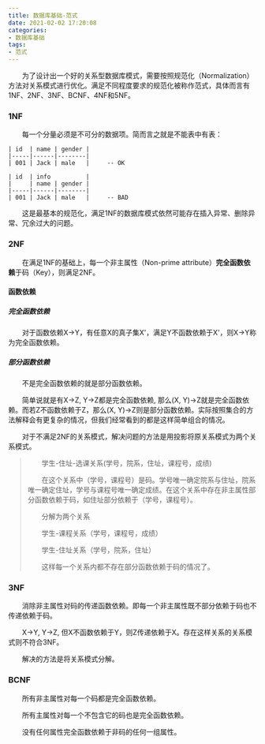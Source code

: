 ```yaml
---
title: 数据库基础-范式
date: 2021-02-02 17:20:08
categories:
- 数据库基础
tags:
- 范式
---
```


&emsp;&emsp;为了设计出一个好的关系型数据库模式，需要按照规范化（Normalization）方法对关系模式进行优化。满足不同程度要求的规范化被称作范式，具体而言有1NF、2NF、3NF、BCNF、4NF和5NF。

<!-- more -->

### 1NF

&emsp;&emsp;每一个分量必须是不可分的数据项。简而言之就是不能表中有表：

```
| id  | name | gender |
|-----|------|--------|
| 001 | Jack | male   |     -- OK

| id  | info          |
|     | name | gender |
|-----|------|--------|
| 001 | Jack | male   |     -- BAD
```

&emsp;&emsp;这是最基本的规范化，满足1NF的数据库模式依然可能存在插入异常、删除异常、冗余过大的问题。

### 2NF

&emsp;&emsp;在满足1NF的基础上，每一个非主属性（Non-prime attribute）**完全函数依赖**于码（Key），则满足2NF。

#### 函数依赖

##### 完全函数依赖

&emsp;&emsp;对于函数依赖X->Y，有任意X的真子集X'，满足Y不函数依赖于X'，则X->Y称为完全函数依赖。

##### 部分函数依赖

&emsp;&emsp;不是完全函数依赖的就是部分函数依赖。

&emsp;&emsp;简单说就是有X->Z, Y->Z都是完全函数依赖, 那么(X, Y)->Z就是完全函数依赖。而若Z不函数依赖于Z，那么(X, Y)->Z则是部分函数依赖。实际按照集合的方法解释会有更复杂的情况，但我们经常看到的都是这样简单组合的情况。

&emsp;&emsp;对于不满足2NF的关系模式，解决问题的方法是用投影将原关系模式为两个关系模式。


> &emsp;&emsp;学生-住址-选课关系(学号，院系，住址，课程号，成绩)
>
> &emsp;&emsp;在这个关系中（学号，课程号）是码。学号唯一确定院系与住址，院系唯一确定住址，学号与课程号唯一确定成绩。在这个关系中存在非主属性部分函数依赖于码，如住址部分依赖于（学号，课程号）。
>
> &emsp;&emsp;分解为两个关系
>
> &emsp;&emsp;学生-课程关系（学号，课程号，成绩）
>
> &emsp;&emsp;学生-住址关系（学号，院系，住址）
>
> &emsp;&emsp;这样每一个关系内都不存在部分函数依赖于码的情况了。
>

### 3NF

&emsp;&emsp;消除非主属性对码的传递函数依赖。即每一个非主属性既不部分依赖于码也不传递依赖于码。

&emsp;&emsp;X->Y, Y->Z, 但X不函数依赖于Y，则Z传递依赖于X。存在这样关系的关系模式则不符合3NF。

&emsp;&emsp;解决的方法是将关系模式分解。

### BCNF

&emsp;&emsp;所有非主属性对每一个码都是完全函数依赖。

&emsp;&emsp;所有主属性对每一个不包含它的码也是完全函数依赖。

&emsp;&emsp;没有任何属性完全函数依赖于非码的任何一组属性。


